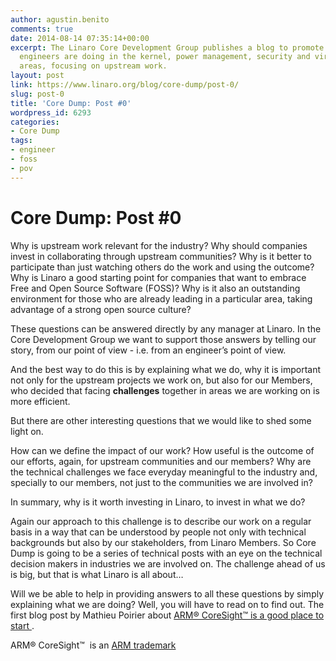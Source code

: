 ```yaml
---
author: agustin.benito
comments: true
date: 2014-08-14 07:35:14+00:00
excerpt: The Linaro Core Development Group publishes a blog to promote the work our
  engineers are doing in the kernel, power management, security and virtualization
  areas, focusing on upstream work.
layout: post
link: https://www.linaro.org/blog/core-dump/post-0/
slug: post-0
title: 'Core Dump: Post #0'
wordpress_id: 6293
categories:
- Core Dump
tags:
- engineer
- foss
- pov
---
```


# Core Dump: Post #0


Why is upstream work relevant for the industry? Why should companies invest in collaborating through upstream communities? Why is it better to participate than just watching others do the work and using the outcome? Why is Linaro a good starting point for companies that want to embrace Free and Open Source Software (FOSS)? Why is it also an outstanding environment for those who are already leading in a particular area, taking advantage of a strong open source culture?

These questions can be answered directly by any manager at Linaro. In the Core Development Group we want to support those answers by telling our story, from our point of view - i.e. from an engineer’s point of view.

And the best way to do this is by explaining what we do, why it is important not only for the upstream projects we work on, but also for our Members, who decided that facing **challenges** together in areas we are working on is more efficient.

But there are other interesting questions that we would like to shed some light on.

How can we define the impact of our work? How useful is the outcome of our efforts, again, for upstream communities and our members? Why are the technical challenges we face everyday meaningful to the industry and, specially to our members, not just to the communities we are involved in?

In summary, why is it worth investing in Linaro, to invest in what we do?

Again our approach to this challenge is to describe our work on a regular basis in a way that can be understood by people not only with technical backgrounds but also by our stakeholders, from Linaro Members. So Core Dump is going to be a series of technical posts with an eye on the technical decision makers in industries we are involved on. The challenge ahead of us is big, but that is what Linaro is all about…

Will we be able to help in providing answers to all these questions by simply explaining what we are doing? Well, you will have to read on to find out. The first blog post by Mathieu Poirier about [ARM® CoreSight™ is a good place to start ](/blog/core-dump/coresight-initial-steps-supporting-hw-assisted-tracing-linux-arm-socs/).



ARM® CoreSight™  is an [ARM trademark](http://www.arm.com/about/trademarks/arm-trademark-list/CoreSight-trademark.php)
